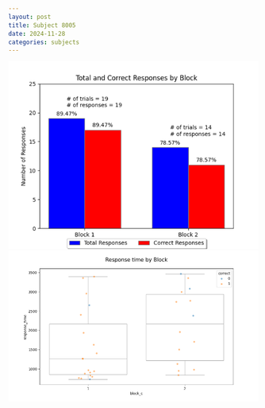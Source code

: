 ```yaml
---
layout: post
title: Subject 8005
date: 2024-11-28
categories: subjects
---
```


![](data/8005/run-13/8005_ATS_responses.png)
![](data/8005/run-13/8005_ATS_rt.png)
